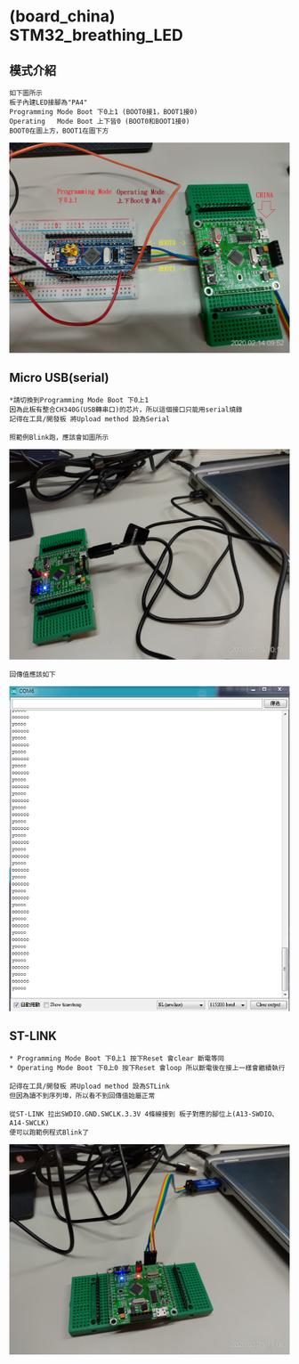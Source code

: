 # (board_china) STM32_breathing_LED

## 模式介紹

    如下圖所示
    板子內建LED接腳為"PA4"
    Programming Mode Boot 下0上1 (BOOT0接1，BOOT1接0)
    Operating   Mode Boot 上下皆0 (BOOT0和BOOT1接0)
    BOOT0在圖上方，BOOT1在圖下方
    
![image](https://github.com/Uniboy-ROS/STM32_breathing_LED/blob/master/(china)%20STM32_test/image/Jumper_contrast.jpg)

## Micro USB(serial)

    *請切換到Programming Mode Boot 下0上1
    因為此板有整合CH340G(USB轉串口)的芯片，所以這個接口只能用serial燒錄
    記得在工具/開發板 將Upload method 設為Serial
    
    照範例Blink跑，應該會如圖所示
    
![image](https://github.com/Uniboy-ROS/STM32_breathing_LED/blob/master/(china)%20STM32_test/image/Micro_USB.jpg)
    
    回傳值應該如下

![image](https://github.com/Uniboy-ROS/STM32_breathing_LED/blob/master/(china)%20STM32_test/image/serial_output.PNG)

## ST-LINK

    * Programming Mode Boot 下0上1 按下Reset 會clear 斷電等同
    * Operating Mode Boot 下0上0 按下Reset 會loop 所以斷電後在接上一樣會繼續執行

    記得在工具/開發板 將Upload method 設為STLink
    但因為讀不到序列埠，所以看不到回傳值始屬正常

    從ST-LINK 拉出SWDIO.GND.SWCLK.3.3V 4條線接到 板子對應的腳位上(A13-SWDIO、A14-SWCLK)
    便可以跑範例程式Blink了

![image](https://github.com/Uniboy-ROS/STM32_breathing_LED/blob/master/(china)%20STM32_test/image/ST-LINK1.jpg)

